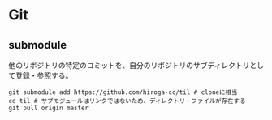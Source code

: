 # Git

## submodule
他のリポジトリの特定のコミットを、自分のリポジトリのサブディレクトリとして登録・参照する。  
```Console
git submodule add https://github.com/hiroga-cc/til # cloneに相当
cd til # サブモジュールはリンクではないため、ディレクトリ・ファイルが存在する
git pull origin master
```